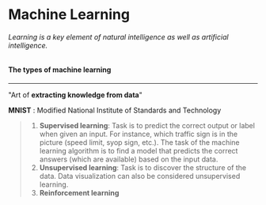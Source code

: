 # Machine Learning

###### Learning is a key element of natural intelligence as well as artificial intelligence.

#### The types of machine learning
-----------------------------------
"Art of **extracting knowledge from data**"

**MNIST** : Modified National Institute of Standards and Technology

> 1. **Supervised learning**: Task is to predict the correct output or label when given an input. For instance, which traffic sign is in the picture (speed limit, syop sign, etc.). The task of the machine learning algorithm is to find a model that predicts the correct answers (which are available) based on the input data.
> 2. **Unsupervised learning**: Task is to discover the structure of the data. Data visualization can also be considered unsupervised learning.  
> 3. **Reinforcement learning** 